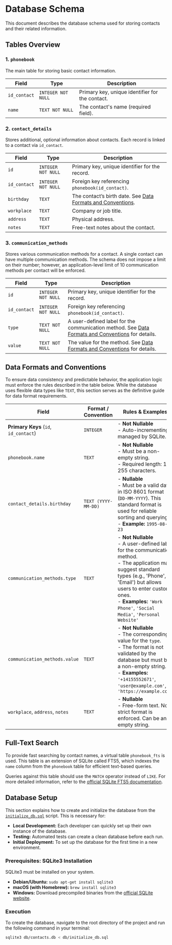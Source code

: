 # Database Schema

This document describes the database schema used for storing contacts and their related information.

## Tables Overview

### 1. `phonebook`

The main table for storing basic contact information.

| Field      | Type             | Description                                     |
|---|---|---|
| `id_contact` | `INTEGER NOT NULL` | Primary key, unique identifier for the contact. |
| `name`       | `TEXT NOT NULL`    | The contact's name (required field).            |

### 2. `contact_details`

Stores additional, optional information about contacts. Each record is linked to a contact via `id_contact`.

| Field       | Type             | Description                                                                                 |
|---|---|---|
| `id`          | `INTEGER NOT NULL` | Primary key, unique identifier for the record.                                              |
| `id_contact`  | `INTEGER NOT NULL` | Foreign key referencing `phonebook(id_contact)`.                                            |
| `birthday`    | `TEXT`             | The contact’s birth date. See [Data Formats and Conventions](#data-formats-and-conventions).  |
| `workplace`   | `TEXT`             | Company or job title.                                                                       |
| `address`     | `TEXT`             | Physical address.                                                                           |
| `notes`       | `TEXT`             | Free-text notes about the contact.                                                          |

### 3. `communication_methods`

Stores various communication methods for a contact. A single contact can have multiple communication methods. The schema does not impose a limit on their number; however, an application-level limit of 10 communication methods per contact will be enforced.

| Field      | Type             | Description                                                                                               |
|---|---|---|
| `id`         | `INTEGER NOT NULL` | Primary key, unique identifier for the record.                                                            |
| `id_contact` | `INTEGER NOT NULL` | Foreign key referencing `phonebook(id_contact)`.                                                          |
| `type`       | `TEXT NOT NULL`    | A user-defined label for the communication method. See [Data Formats and Conventions](#data-formats-and-conventions) for details. |
| `value`      | `TEXT NOT NULL`    | The value for the method. See [Data Formats and Conventions](#data-formats-and-conventions) for details.     |

## Data Formats and Conventions

To ensure data consistency and predictable behavior, the application logic must enforce the rules described in the table below. While the database uses flexible data types like `TEXT`, this section serves as the definitive guide for data format requirements.

| Field                             | Format / Convention | Rules & Examples                                                                                                                                                             |
|---|---|---|
| **Primary Keys** (`id`, `id_contact`) | `INTEGER`           | - **Not Nullable**<br>- Auto-incrementing, managed by SQLite.                                                                                                                |
| `phonebook.name`                  | `TEXT`              | - **Not Nullable**<br>- Must be a non-empty string.<br>- Required length: 1-255 characters.                                                                                    |
| `contact_details.birthday`        | `TEXT (YYYY-MM-DD)` | - **Nullable**<br>- Must be a valid date in ISO 8601 format (`DD-MM-YYYY`). This standard format is used for reliable sorting and querying.<br>- **Example:** `1995-08-23`      |
| `communication_methods.type`      | `TEXT`              | - **Not Nullable**<br>- A user-defined label for the communication method.<br>- The application may suggest standard types (e.g., 'Phone', 'Email') but allows users to enter custom ones.<br>- **Examples:** `'Work Phone'`, `'Social Media'`, `'Personal Website'` |
| `communication_methods.value`     | `TEXT`              | - **Not Nullable**<br>- The corresponding value for the `type`.<br>- The format is not validated by the database but must be a non-empty string.<br>- **Examples:** `'+14155552671'`, `'user@example.com'`, `'https://example.com'` |
| `workplace`, `address`, `notes`   | `TEXT`              | - **Nullable**<br>- Free-form text. No strict format is enforced. Can be an empty string.                                                                                       |

## Full-Text Search

To provide fast searching by contact names, a virtual table `phonebook_fts` is used. This table is an extension of SQLite called FTS5, which indexes the `name` column from the `phonebook` table for efficient text-based queries.

Queries against this table should use the `MATCH` operator instead of `LIKE`. For more detailed information, refer to the [official SQLite FTS5 documentation](https://www.sqlite.org/fts5.html).

## Database Setup

This section explains how to create and initialize the database from the [`initialize_db.sql`](../db/initialize_db.sql) script. This is necessary for:

- **Local Development:** Each developer can quickly set up their own instance of the database.
- **Testing:** Automated tests can create a clean database before each run.
- **Initial Deployment:** To set up the database for the first time in a new environment.

### Prerequisites: SQLite3 Installation

SQLite3 must be installed on your system.

- **Debian/Ubuntu:** `sudo apt-get install sqlite3`
- **macOS (with Homebrew):** `brew install sqlite3`
- **Windows:** Download precompiled binaries from the [official SQLite website](https://www.sqlite.org/download.html).

### Execution

To create the database, navigate to the root directory of the project and run the following command in your terminal:

```bash
sqlite3 db/contacts.db < db/initialize_db.sql
```
